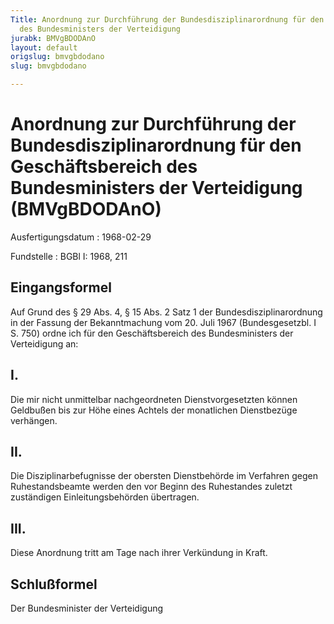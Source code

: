 ```yaml
---
Title: Anordnung zur Durchführung der Bundesdisziplinarordnung für den Geschäftsbereich
  des Bundesministers der Verteidigung
jurabk: BMVgBDODAnO
layout: default
origslug: bmvgbdodano
slug: bmvgbdodano

---
```


# Anordnung zur Durchführung der Bundesdisziplinarordnung für den Geschäftsbereich des Bundesministers der Verteidigung (BMVgBDODAnO)

Ausfertigungsdatum
:   1968-02-29

Fundstelle
:   BGBl I: 1968, 211



## Eingangsformel

Auf Grund des § 29 Abs. 4, § 15 Abs. 2 Satz 1 der Bundesdisziplinarordnung in der Fassung der Bekanntmachung vom 20. Juli 1967 (Bundesgesetzbl. I S. 750) ordne ich für den Geschäftsbereich des Bundesministers der Verteidigung an:


## I.

Die mir nicht unmittelbar nachgeordneten Dienstvorgesetzten können Geldbußen bis zur Höhe eines Achtels der monatlichen Dienstbezüge verhängen.


## II.

Die Disziplinarbefugnisse der obersten Dienstbehörde im Verfahren gegen Ruhestandsbeamte werden den vor Beginn des Ruhestandes zuletzt zuständigen Einleitungsbehörden übertragen.


## III.

Diese Anordnung tritt am Tage nach ihrer Verkündung in Kraft.


## Schlußformel

Der Bundesminister der Verteidigung

